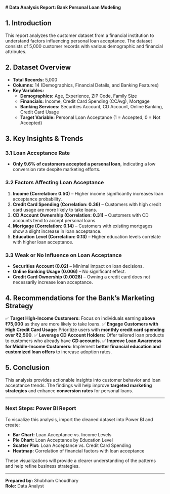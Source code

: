 **# Data Analysis Report: Bank Personal Loan Modeling**

## **1. Introduction**
This report analyzes the customer dataset from a financial institution to understand factors influencing personal loan acceptance. The dataset consists of 5,000 customer records with various demographic and financial attributes.

## **2. Dataset Overview**
- **Total Records:** 5,000
- **Columns:** 14 (Demographics, Financial Details, and Banking Features)
- **Key Variables:**
  - **Demographics:** Age, Experience, ZIP Code, Family Size
  - **Financials:** Income, Credit Card Spending (CCAvg), Mortgage
  - **Banking Services:** Securities Account, CD Account, Online Banking, Credit Card Usage
  - **Target Variable:** Personal Loan Acceptance (1 = Accepted, 0 = Not Accepted)

## **3. Key Insights & Trends**

### **3.1 Loan Acceptance Rate**
- **Only 9.6% of customers accepted a personal loan**, indicating a low conversion rate despite marketing efforts.

### **3.2 Factors Affecting Loan Acceptance**
1. **Income (Correlation: 0.50)** – Higher income significantly increases loan acceptance probability.
2. **Credit Card Spending (Correlation: 0.36)** – Customers with high credit card usage are more likely to take loans.
3. **CD Account Ownership (Correlation: 0.31)** – Customers with CD accounts tend to accept personal loans.
4. **Mortgage (Correlation: 0.14)** – Customers with existing mortgages show a slight increase in loan acceptance.
5. **Education Level (Correlation: 0.13)** – Higher education levels correlate with higher loan acceptance.

### **3.3 Weak or No Influence on Loan Acceptance**
- **Securities Account (0.02)** – Minimal impact on loan decisions.
- **Online Banking Usage (0.006)** – No significant effect.
- **Credit Card Ownership (0.0028)** – Owning a credit card does not necessarily increase loan acceptance.

## **4. Recommendations for the Bank’s Marketing Strategy**
✅ **Target High-Income Customers:** Focus on individuals earning **above ₹75,000** as they are more likely to take loans.
✅ **Engage Customers with High Credit Card Usage:** Prioritize users with **monthly credit card spending over ₹2,500**.
✅ **Leverage CD Account Holders:** Offer tailored loan products to customers who already have **CD accounts**.
✅ **Improve Loan Awareness for Middle-Income Customers:** Implement **better financial education and customized loan offers** to increase adoption rates.

## **5. Conclusion**
This analysis provides actionable insights into customer behavior and loan acceptance trends. The findings will help improve **targeted marketing strategies** and enhance **conversion rates** for personal loans.

---

### **Next Steps: Power BI Report**
To visualize this analysis, import the cleaned dataset into Power BI and create:
- **Bar Chart:** Loan Acceptance vs. Income Levels
- **Pie Chart:** Loan Acceptance by Education Level
- **Scatter Plot:** Loan Acceptance vs. Credit Card Spending
- **Heatmap:** Correlation of financial factors with loan acceptance

These visualizations will provide a clearer understanding of the patterns and help refine business strategies.

---
**Prepared by:** Shubham Choudhary  
**Role:** Data Analyst

